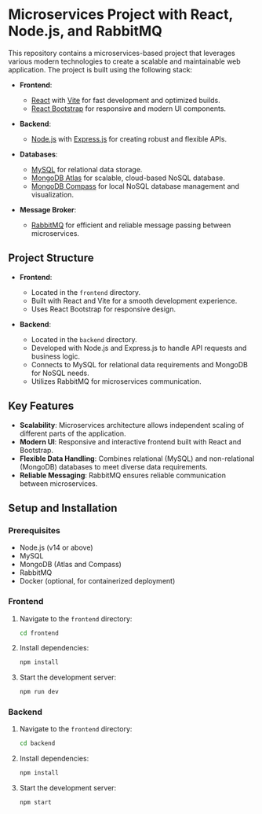 # Microservices Project with React, Node.js, and RabbitMQ

This repository contains a microservices-based project that leverages various modern technologies to create a scalable and maintainable web application. The project is built using the following stack:

- **Frontend**: 
  - [React](https://reactjs.org/) with [Vite](https://vitejs.dev/) for fast development and optimized builds.
  - [React Bootstrap](https://react-bootstrap.github.io/) for responsive and modern UI components.

- **Backend**:
  - [Node.js](https://nodejs.org/) with [Express.js](https://expressjs.com/) for creating robust and flexible APIs.

- **Databases**:
  - [MySQL](https://www.mysql.com/) for relational data storage.
  - [MongoDB Atlas](https://www.mongodb.com/cloud/atlas) for scalable, cloud-based NoSQL database.
  - [MongoDB Compass](https://www.mongodb.com/products/compass) for local NoSQL database management and visualization.

- **Message Broker**:
  - [RabbitMQ](https://www.rabbitmq.com/) for efficient and reliable message passing between microservices.

## Project Structure

- **Frontend**:
  - Located in the `frontend` directory.
  - Built with React and Vite for a smooth development experience.
  - Uses React Bootstrap for responsive design.

- **Backend**:
  - Located in the `backend` directory.
  - Developed with Node.js and Express.js to handle API requests and business logic.
  - Connects to MySQL for relational data requirements and MongoDB for NoSQL needs.
  - Utilizes RabbitMQ for microservices communication.

## Key Features

- **Scalability**: Microservices architecture allows independent scaling of different parts of the application.
- **Modern UI**: Responsive and interactive frontend built with React and Bootstrap.
- **Flexible Data Handling**: Combines relational (MySQL) and non-relational (MongoDB) databases to meet diverse data requirements.
- **Reliable Messaging**: RabbitMQ ensures reliable communication between microservices.

## Setup and Installation

### Prerequisites

- Node.js (v14 or above)
- MySQL
- MongoDB (Atlas and Compass)
- RabbitMQ
- Docker (optional, for containerized deployment)

### Frontend

1. Navigate to the `frontend` directory:
   ```bash
   cd frontend

2. Install dependencies:
   ```bash
   npm install   

3. Start the development server:
   ```bash
   npm run dev

### Backend

1. Navigate to the `frontend` directory:
   ```bash
   cd backend

2. Install dependencies:
   ```bash
   npm install
   
3. Start the development server:
   ```bash
   npm start
